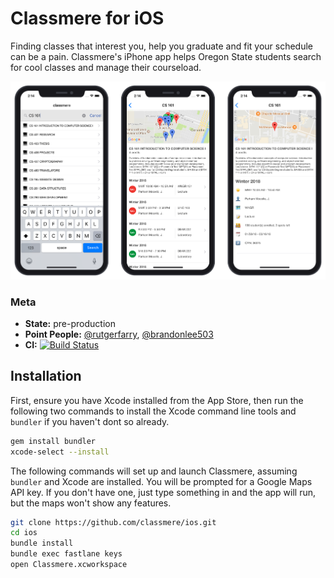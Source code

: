 # Classmere for iOS 
Finding classes that interest you, help you graduate and fit your schedule
can be a pain. Classmere's iPhone app helps Oregon State students search for
cool classes and manage their courseload.

![app screenshots](./design/gh-banner.png)

### Meta
- **State:** pre-production
- **Point People:** [@rutgerfarry](https://github.com/rutgerfarry), [@brandonlee503](https://github.com/brandonlee503)
- **CI:** [![Build Status](https://travis-ci.org/classmere/ios.svg?branch=master)](https://travis-ci.org/classmere/ios)

## Installation
First, ensure you have Xcode installed from the App Store, then run the
following two commands to install the Xcode command line tools and `bundler`
if you haven't dont so already.

```bash
gem install bundler
xcode-select --install
```

The following commands will set up and launch Classmere, assuming `bundler`
and Xcode are installed. You will be prompted for a Google Maps API key. If
you don't have one, just type something in and the app will run, but the maps
won't show any features.

```bash
git clone https://github.com/classmere/ios.git
cd ios
bundle install
bundle exec fastlane keys
open Classmere.xcworkspace
```
